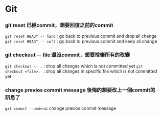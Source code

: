 # Git

### git reset  已經commit，想要回復之前的commit

`git reset HEAD^ -- hard` : go back to previous commit and drop all change
`git reset HEAD^ -- soft` : go back to previous commit and keep all change

### git checkout -- file 還沒commit，想要捨棄所有的改變

`git checkout -- .` : drop all changes which is not committed yet
`git checkout <file>. ` : drop all changes in specific file which is not committed yet

### change previos commit message 後悔的想要改上一個commit的訊息了
`git commit --amdend`: change previos commit message 